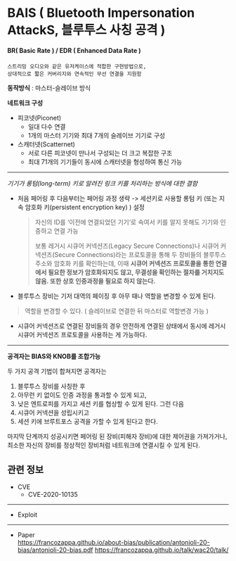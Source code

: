 # BAIS ( Bluetooth Impersonation AttackS, 블루투스 사칭 공격 )
#### BR( Basic Rate ) / EDR ( Enhanced Data Rate )
	
	스트리밍 오디오와 같은 유저케이스에 적합한 구현방법으로,   
	상대적으로 짧은 커버리지와 연속적인 무선 연결을 지원함

**동작방식** : 마스터-슬레이브 방식   
   
**네트워크 구성**
 - 피코넷(Piconet)
	- 일대 다수 연결
 	- 1개의 마스터 기기와 최대 7개의 슬레이브 기기로 구성
 - 스캐터넷(Scatternet)
  	- 서로 다른 피코넷이 만나서 구성되는 더 크고 복잡한 구조
  	- 최대 71개의 기기들이 동시에 스캐터넷을 형성하여 통신 가능
***
*기기가 롱텀(long-term) 키로 알려진 링크 키를 처리하는 방식에 대한 결함*

- 처음 페어링 후 다음부터는 페어링 과정 생략 -> 세션키로 사용할 롱텀 키 (또는 지속 암호화 키(persistent encryption key) ) 설정
	> 자신의 ID를 ‘이전에 연결되었던 기기‘로 속여서 키를 알지 못해도 기기와 인증하고 연결 가능 
   	> 
	> 보통 레거시 시큐어 커넥션즈(Legacy Secure Connections)나 시큐어 커넥션즈(Secure Connections)라는 프로토콜을 통해 두 장비들의 블루투스 주소와 암호화 키를 확인하는데, 
이때 **시큐어 커넥션즈 프로토콜을 통한 연결에서 필요한 정보가 암호화되지도 않고, 무결성을 확인하는 절차를 거치지도 않음. 또한 상호 인증과정을 필요로 하지 않는다.**
   
- 블루투스 장비는 기저 대역의 페이징 후 아무 때나 역할을 변경할 수 있게 된다.
> 역할을 변경할 수 있다. 
> ( 슬레이브로 연결한 뒤 마스터로 역할변경 가능 )
- 시큐어 커넥션즈로 연결된 장비들의 경우 안전하게 연결된 상태에서 동시에 레거시 시큐어 커넥션즈 프로토콜을 사용하는 게 가능하다.
***
   	
**공격자는 BIAS와 KNOB를 조합가능**   
   
두 가지 공격 기법이 합쳐지면 공격자는   
1. 블루투스 장비를 사칭한 후 
2. 아무런 키 없이도 인증 과정을 통과할 수 있게 되고, 
3. 낮은 엔트로피를 가지고 세션 키를 협상할 수 있게 된다. 그런 다음
4. 시큐어 커넥션을 성립시키고 
5. 세션 키에 브루트포스 공격을 가할 수 있게 된다고 한다.   
   
마지막 단계까지 성공시키면 페어링 된 장비(피해자 장비)에 대한 제어권을 가져가거나, 최소한 자신의 장비를 정상적인 장비처럼 네트워크에 연결시킬 수 있게 된다.
## 관련 정보
- CVE
	- CVE-2020-10135
***
- Exploit
***
- Paper   
https://francozappa.github.io/about-bias/publication/antonioli-20-bias/antonioli-20-bias.pdf https://francozappa.github.io/talk/wac20/talk/ 